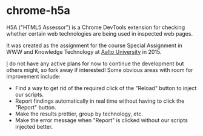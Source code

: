 # chrome-h5a

H5A ("HTML5 Assessor") is a Chrome DevTools extension for checking
whether certain web technologies are being used in inspected web
pages.

It was created as the assignment for the course Special Assignment in
WWW and Knowledge Technology at [Aalto University](http://www.aalto.fi/)
in 2015.

[I](https://github.com/scop/) do not have any active plans for now to
continue the development but others might, so fork away if interested!
Some obvious areas with room for improvement include:
* Find a way to get rid of the required click of the "Reload" button to inject our scripts.
* Report findings automatically in real time without having to click the "Report" button.
* Make the results prettier, group by technology, etc.
* Make the error message when "Report" is clicked without our scripts injected better.
